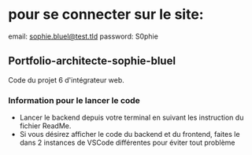 # pour se connecter sur le site: 
email: sophie.bluel@test.tld
password: S0phie 

## Portfolio-architecte-sophie-bluel

Code du projet 6 d'intégrateur web.

### Information pour le lancer le code

 - Lancer le backend depuis votre terminal en suivant les instruction du fichier ReadMe.
 - Si vous désirez afficher le code du backend et du frontend, faites le dans 2 instances de VSCode différentes pour éviter tout problème
